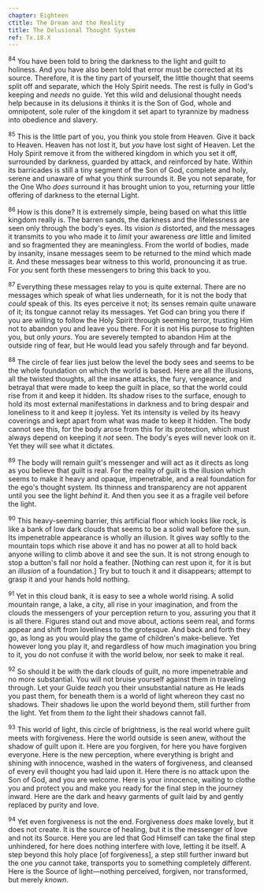 ```yaml
---
chapter: Eighteen
ctitle: The Dream and the Reality
title: The Delusional Thought System
ref: Tx.18.X
---
```


<sup>84</sup> You have been told to bring the darkness to the light and guilt to
holiness. And you have also been told that error must be corrected at
its source. Therefore, it is the tiny part of yourself, the little
thought that seems split off and separate, which the Holy Spirit needs.
The rest is fully in God's keeping and *needs* no guide. Yet this wild
and delusional thought needs help because in its delusions it thinks it
is the Son of God, whole and omnipotent, sole ruler of the kingdom it
set apart to tyrannize by madness into obedience and slavery.

<sup>85</sup> This is the little part of you, you think you stole from Heaven. Give
it back to Heaven. Heaven has not lost it, but *you* have lost sight of
Heaven. Let the Holy Spirit remove it from the withered kingdom in which
you set it off, surrounded by darkness, guarded by attack, and
reinforced by hate. Within its barricades is still a tiny segment of the
Son of God, complete and holy, serene and unaware of what you think
surrounds it. Be you not separate, for the One Who *does* surround it
has brought union to you, returning your little offering of darkness to
the eternal Light.

<sup>86</sup> How is this done? It is extremely simple, being based on what this
little kingdom really is. The barren sands, the darkness and the
lifelessness are seen only through the body's eyes. Its vision *is*
distorted, and the messages it transmits to you who made it to *limit*
your awareness *are* little and limited and so fragmented they are
meaningless. From the world of bodies, made by insanity, insane messages
seem to be returned to the mind which made it. And these messages bear
witness to this world, pronouncing it as true. For *you* sent forth
these messengers to bring this back to you.

<sup>87</sup> Everything these messages relay to you is quite external. There are
no messages which speak of what lies underneath, for it is not the body
that *could* speak of this. Its eyes perceive it not; its senses remain
quite unaware of it; its tongue cannot relay its messages. Yet God can
bring you there if you are willing to follow the Holy Spirit through
seeming terror, trusting Him not to abandon you and leave you there. For
it is not His purpose to frighten you, but only *yours*. You are
severely tempted to abandon Him at the outside ring of fear, but He
would lead you safely through and far beyond.

<sup>88</sup> The circle of fear lies just below the level the body sees and seems
to be the whole foundation on which the world is based. Here are all the
illusions, all the twisted thoughts, all the insane attacks, the fury,
vengeance, and betrayal that were made to keep the guilt in place, so
that the world could rise from it and keep it hidden. Its shadow rises
to the surface, enough to hold its most external manifestations in
darkness and to bring despair and loneliness to it and keep it joyless.
Yet its intensity is veiled by its heavy coverings and kept apart from
what was made to keep it hidden. The body cannot see this, for the body
arose from this for its protection, which must always depend on keeping
it *not* seen. The body's eyes will never look on it. Yet they will see
what it dictates.

<sup>89</sup> The body will remain guilt's messenger and will act as it directs as
long as you believe that guilt is real. For the reality of guilt is the
illusion which seems to make it heavy and opaque, impenetrable, and a
real foundation for the ego's thought system. Its thinness and
transparency are not apparent until you see the light *behind* it. And
then you see it as a fragile veil before the light.

<sup>90</sup> This heavy-seeming barrier, this artificial floor which looks like
rock, is like a bank of low dark clouds that seems to be a solid wall
before the sun. Its impenetrable appearance is wholly an illusion. It
gives way softly to the mountain tops which rise above it and has no
power at all to hold back anyone willing to climb above it and see the
sun. It is not strong enough to stop a button's fall nor hold a feather.
\[Nothing can rest upon it, for it is but an *illusion* of a
foundation.\] Try but to touch it and it disappears; attempt to grasp it
and your hands hold nothing.

<sup>91</sup> Yet in this cloud bank, it is easy to see a whole world rising. A
solid mountain range, a lake, a city, all rise in your imagination, and
from the clouds the messengers of your perception return to you,
assuring you that it is all there. Figures stand out and move about,
actions seem real, and forms appear and shift from loveliness to the
grotesque. And back and forth they go, as long as you would play the
game of children's make-believe. Yet however long you play it, and
regardless of how much imagination you bring to it, you do not confuse
it with the world below, nor seek to make it real.

<sup>92</sup> So should it be with the dark clouds of guilt, no more impenetrable
and no more substantial. You will not bruise yourself against them in
traveling through. Let your Guide *teach* you their unsubstantial nature
as He leads you past them, for beneath them is a world of light whereon
they cast no shadows. Their shadows lie upon the world beyond them,
still further from the light. Yet from them *to* the light their shadows
cannot fall.

<sup>93</sup> This world of light, this circle of brightness, is the real world
where guilt meets with forgiveness. Here the world outside is seen anew,
without the shadow of guilt upon it. Here are you forgiven, for here you
have forgiven everyone. Here is the new perception, where everything is
bright and shining with innocence, washed in the waters of forgiveness,
and cleansed of every evil thought you had laid upon it. Here there is
no attack upon the Son of God, and you are welcome. Here is your
innocence, waiting to clothe you and protect you and make you ready for
the final step in the journey inward. Here are the dark and heavy
garments of guilt laid by and gently replaced by purity and love.

<sup>94</sup> Yet even forgiveness is not the end. Forgiveness *does* make lovely,
but it does not create. It is the source of healing, but it is the
messenger of love and not its Source. Here you are led that God Himself
can take the final step unhindered, for here does nothing interfere with
love, letting it be itself. A step beyond this holy place \[of
forgiveness\], a step still further inward but the one *you* cannot
take, transports you to something completely different. Here is the
Source of light—nothing perceived, forgiven, nor transformed, but merely
*known*.

